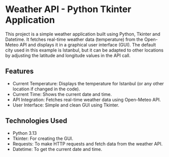 # Weather API - Python Tkinter Application

This project is a simple weather application built using Python, Tkinter and Datetime. It fetches real-time weather data (temperature) from the Open-Meteo API and displays it in a graphical user interface (GUI). The default city used in this example is Istanbul, but it can be adapted to other locations by adjusting the latitude and longitude values in the API call.

## Features
- Current Temperature: Displays the temperature for Istanbul (or any other location if changed in the code).
- Current Time: Shows the current date and time.
- API Integration: Fetches real-time weather data using Open-Meteo API.
- User Interface: Simple and clean GUI using Tkinter.

## Technologies Used
- Python 3.13
- Tkinter: For creating the GUI.
- Requests: To make HTTP requests and fetch data from the weather API.
- Datetime: To get the current date and time.


